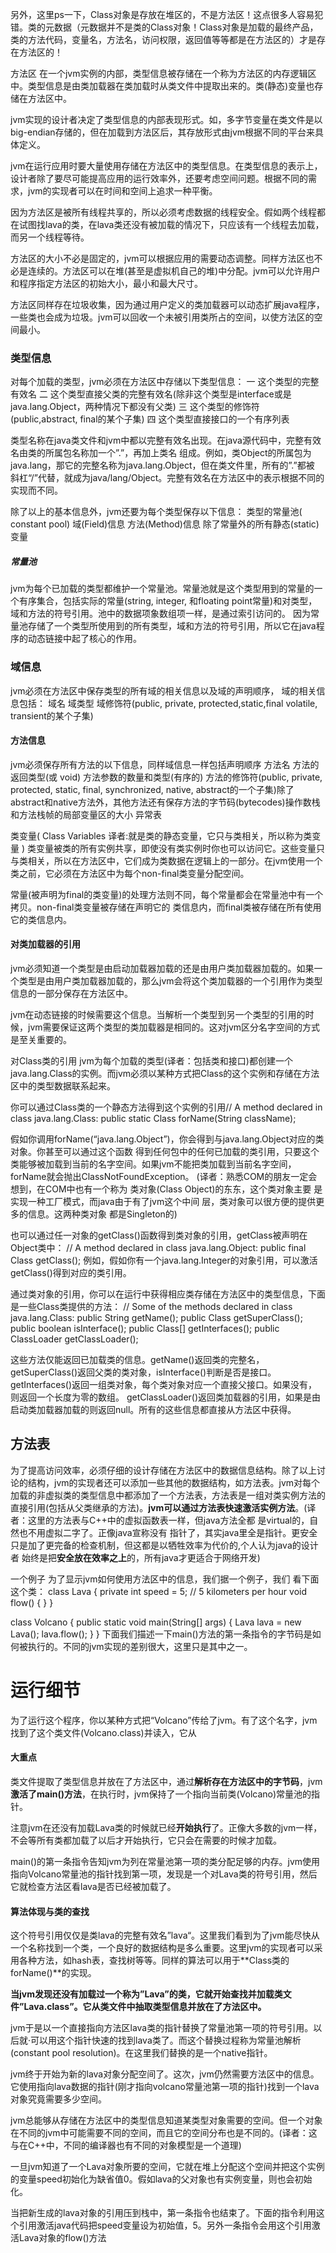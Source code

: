 另外，这里ps一下，Class对象是存放在堆区的，不是方法区！这点很多人容易犯错。类的元数据（元数据并不是类的Class对象！Class对象是加载的最终产品，类的方法代码，变量名，方法名，访问权限，返回值等等都是在方法区的）才是存在方法区的！

方法区 
在一个jvm实例的内部，类型信息被存储在一个称为方法区的内存逻辑区中。类型信息是由类加载器在类加载时从类文件中提取出来的。类(静态)变量也存储在方法区中。

jvm实现的设计者决定了类型信息的内部表现形式。如，多字节变量在类文件是以big-endian存储的，但在加载到方法区后，其存放形式由jvm根据不同的平台来具体定义。

jvm在运行应用时要大量使用存储在方法区中的类型信息。在类型信息的表示上，设计者除了要尽可能提高应用的运行效率外，还要考虑空间问题。根据不同的需求，jvm的实现者可以在时间和空间上追求一种平衡。

因为方法区是被所有线程共享的，所以必须考虑数据的线程安全。假如两个线程都在试图找lava的类，在lava类还没有被加载的情况下，只应该有一个线程去加载，而另一个线程等待。

方法区的大小不必是固定的，jvm可以根据应用的需要动态调整。同样方法区也不必是连续的。方法区可以在堆(甚至是虚拟机自己的堆)中分配。jvm可以允许用户和程序指定方法区的初始大小，最小和最大尺寸。

方法区同样存在垃圾收集，因为通过用户定义的类加载器可以动态扩展java程序，一些类也会成为垃圾。jvm可以回收一个未被引用类所占的空间，以使方法区的空间最小。

### 类型信息 
对每个加载的类型，jvm必须在方法区中存储以下类型信息： 
一 这个类型的完整有效名 
二 这个类型直接父类的完整有效名(除非这个类型是interface或是 
java.lang.Object，两种情况下都没有父类) 
三 这个类型的修饰符(public,abstract, final的某个子集) 
四 这个类型直接接口的一个有序列表

类型名称在java类文件和jvm中都以完整有效名出现。在java源代码中，完整有效名由类的所属包名称加一个”.”，再加上类名 
组成。例如，类Object的所属包为java.lang，那它的完整名称为java.lang.Object，但在类文件里，所有的”.”都被 
斜杠“/”代替，就成为java/lang/Object。完整有效名在方法区中的表示根据不同的实现而不同。

除了以上的基本信息外，jvm还要为每个类型保存以下信息： 
类型的常量池( constant pool) 
域(Field)信息 
方法(Method)信息 
除了常量外的所有静态(static)变量

##### 常量池 
jvm为每个已加载的类型都维护一个常量池。常量池就是这个类型用到的常量的一个有序集合，包括实际的常量(string, 
integer, 和floating point常量)和对类型，域和方法的符号引用。池中的数据项象数组项一样，是通过索引访问的。 
因为常量池存储了一个类型所使用到的所有类型，域和方法的符号引用，所以它在java程序的动态链接中起了核心的作用。

### 域信息 
jvm必须在方法区中保存类型的所有域的相关信息以及域的声明顺序， 
域的相关信息包括： 
域名 
域类型 
域修饰符(public, private, protected,static,final volatile, transient的某个子集)

#### 方法信息 
jvm必须保存所有方法的以下信息，同样域信息一样包括声明顺序 
方法名 
方法的返回类型(或 void) 
方法参数的数量和类型(有序的) 
方法的修饰符(public, private, protected, static, final, synchronized, native, abstract的一个子集)除了abstract和native方法外，其他方法还有保存方法的字节码(bytecodes)操作数栈和方法栈帧的局部变量区的大小 
异常表

类变量( 
Class Variables 
译者:就是类的静态变量，它只与类相关，所以称为类变量 
) 
类变量被类的所有实例共享，即使没有类实例时你也可以访问它。这些变量只与类相关，所以在方法区中，它们成为类数据在逻辑上的一部分。在jvm使用一个类之前，它必须在方法区中为每个non-final类变量分配空间。

常量(被声明为final的类变量)的处理方法则不同，每个常量都会在常量池中有一个拷贝。non-final类变量被存储在声明它的 
类信息内，而final类被存储在所有使用它的类信息内。

#### 对类加载器的引用 
jvm必须知道一个类型是由启动加载器加载的还是由用户类加载器加载的。如果一个类型是由用户类加载器加载的，那么jvm会将这个类加载器的一个引用作为类型信息的一部分保存在方法区中。

jvm在动态链接的时候需要这个信息。当解析一个类型到另一个类型的引用的时候，jvm需要保证这两个类型的类加载器是相同的。这对jvm区分名字空间的方式是至关重要的。

对Class类的引用 
jvm为每个加载的类型(译者：包括类和接口)都创建一个java.lang.Class的实例。而jvm必须以某种方式把Class的这个实例和存储在方法区中的类型数据联系起来。

你可以通过Class类的一个静态方法得到这个实例的引用// A method declared in class java.lang.Class: 
public static Class forName(String className);

假如你调用forName(“java.lang.Object”)，你会得到与java.lang.Object对应的类对象。你甚至可以通过这个函数 
得到任何包中的任何已加载的类引用，只要这个类能够被加载到当前的名字空间。如果jvm不能把类加载到当前名字空间， 
forName就会抛出ClassNotFoundException。 
(译者：熟悉COM的朋友一定会想到，在COM中也有一个称为 类对象(Class Object)的东东，这个类对象主要 是实现一种工厂模式，而java由于有了jvm这个中间 层，类对象可以很方便的提供更多的信息。这两种类对象 都是Singleton的)

也可以通过任一对象的getClass()函数得到类对象的引用，getClass被声明在Object类中： 
// A method declared in class java.lang.Object: 
public final Class getClass(); 
例如，假如你有一个java.lang.Integer的对象引用，可以激活getClass()得到对应的类引用。

通过类对象的引用，你可以在运行中获得相应类存储在方法区中的类型信息，下面是一些Class类提供的方法： 
// Some of the methods declared in class java.lang.Class: 
public String getName(); 
public Class getSuperClass(); 
public boolean isInterface(); 
public Class[] getInterfaces(); 
public ClassLoader getClassLoader();

这些方法仅能返回已加载类的信息。getName()返回类的完整名，getSuperClass()返回父类的类对象，isInterface()判断是否是接口。getInterfaces()返回一组类对象，每个类对象对应一个直接父接口。如果没有，则返回一个长度为零的数组。 
getClassLoader()返回类加载器的引用，如果是由启动类加载器加载的则返回null。所有的这些信息都直接从方法区中获得。

## 方法表

为了提高访问效率，必须仔细的设计存储在方法区中的数据信息结构。除了以上讨论的结构，jvm的实现者还可以添加一些其他的数据结构，如方法表。jvm对每个加载的非虚拟类的类型信息中都添加了一个方法表，方法表是一组对类实例方法的直接引用(包括从父类继承的方法)。**jvm可以通过方法表快速激活实例方法**。(译者：这里的方法表与C++中的虚拟函数表一样，但java方法全都 是virtual的，自然也不用虚拟二字了。正像java宣称没有 指针了，其实java里全是指针。更安全只是加了更完备的检查机制，但这都是以牺牲效率为代价的,个人认为java的设计者 始终是把**安全放在效率之上**的，所有java才更适合于网络开发)

一个例子 
为了显示jvm如何使用方法区中的信息，我们据一个例子，我们 
看下面这个类： 
class Lava { 
private int speed = 5; // 5 kilometers per hour 
void flow() { 
} 
}

class Volcano { 
public static void main(String[] args) { 
Lava lava = new Lava(); 
lava.flow(); 
} 
} 
下面我们描述一下main()方法的第一条指令的字节码是如何被执行的。不同的jvm实现的差别很大，这里只是其中之一。

# 运行细节

为了运行这个程序，你以某种方式把“Volcano”传给了jvm。有了这个名字，jvm找到了这个类文件(Volcano.class)并读入，它从

#### 大重点

类文件提取了类型信息并放在了方法区中，通过**解析存在方法区中的字节码**，jvm**激活了main()方法**，在执行时，jvm保持了一个指向当前类(Volcano)常量池的指针。

注意jvm在还没有加载Lava类的时候就已经**开始执行**了。正像大多数的jvm一样，不会等所有类都加载了以后才开始执行，它只会在需要的时候才加载。

main()的第一条指令告知jvm为列在常量池第一项的类分配足够的内存。jvm使用指向Volcano常量池的指针找到第一项，发现是一个对Lava类的符号引用，然后它就检查方法区看lava是否已经被加载了。

#### 算法体现与类的查找

这个符号引用仅仅是类lava的完整有效名”lava“。这里我们看到为了jvm能尽快从一个名称找到一个类，一个良好的数据结构是多么重要。这里jvm的实现者可以采用各种方法，如hash表，查找树等等。同样的算法可以用于**Class类的forName()**的实现。

**当jvm发现还没有加载过一个称为”Lava”的类，它就开始查找并加载类文件”Lava.class”。它从类文件中抽取类型信息并放在了方法区中。**

jvm于是以一个直接指向方法区lava类的指针替换了常量池第一项的符号引用。以后就·可以用这个指针快速的找到lava类了。而这个替换过程称为常量池解析(constant pool resolution)。在这里我们替换的是一个native指针。

jvm终于开始为新的lava对象分配空间了。这次，jvm仍然需要方法区中的信息。它使用指向lava数据的指针(刚才指向volcano常量池第一项的指针)找到一个lava对象究竟需要多少空间。

jvm总能够从存储在方法区中的类型信息知道某类型对象需要的空间。但一个对象在不同的jvm中可能需要不同的空间，而且它的空间分布也是不同的。(译者：这与在C++中，不同的编译器也有不同的对象模型是一个道理)

一旦jvm知道了一个Lava对象所要的空间，它就在堆上分配这个空间并把这个实例的变量speed初始化为缺省值0。假如lava的父对象也有实例变量，则也会初始化。

当把新生成的lava对象的引用压到栈中，第一条指令也结束了。下面的指令利用这个引用激活java代码把speed变量设为初始值，5。另外一条指令会用这个引用激活Lava对象的flow()方法

